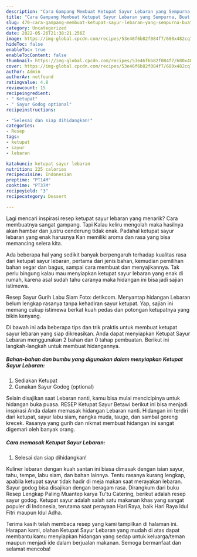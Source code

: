 ```yaml
---
description: "Cara Gampang Membuat Ketupat Sayur Lebaran yang Sempurna, Buat Buka Puasa}"
title: "Cara Gampang Membuat Ketupat Sayur Lebaran yang Sempurna, Buat Buka Puasa}"
slug: 470-cara-gampang-membuat-ketupat-sayur-lebaran-yang-sempurna-buat-buka-puasa
category: Uncategorized
date: 2022-05-26T21:38:21.256Z
image: https://img-global.cpcdn.com/recipes/53e46f6b82f084f7/680x482cq70/ketupat-sayur-lebaran-foto-resep-utama.jpg
hideToc: false
enableToc: true
enableTocContent: false
thumbnail: https://img-global.cpcdn.com/recipes/53e46f6b82f084f7/680x482cq70/ketupat-sayur-lebaran-foto-resep-utama.jpg
cover: https://img-global.cpcdn.com/recipes/53e46f6b82f084f7/680x482cq70/ketupat-sayur-lebaran-foto-resep-utama.jpg
author: Admin
authorAv: notfound
ratingvalue: 4.8
reviewcount: 15
recipeingredient:
- " Ketupat"
- " Sayur Godog optional"
recipeinstructions:

- "Selesai dan siap dihidangkan!"
categories:
- Resep
tags:
- ketupat
- sayur
- lebaran

katakunci: ketupat sayur lebaran 
nutrition: 225 calories
recipecuisine: Indonesian
preptime: "PT14M"
cooktime: "PT37M"
recipeyield: "3"
recipecategory: Dessert

---
```



Lagi mencari inspirasi resep ketupat sayur lebaran yang menarik? Cara membuatnya sangat gampang. Tapi Kalau keliru mengolah maka hasilnya akan hambar dan justru cenderung tidak enak. Padahal ketupat sayur lebaran yang enak harusnya Kan memiliki aroma dan rasa yang bisa memancing selera kita.


Ada beberapa hal yang sedikit banyak berpengaruh terhadap kualitas rasa dari ketupat sayur lebaran, pertama dari jenis bahan, kemudian pemilihan bahan segar dan bagus, sampai cara membuat dan menyajikannya. Tak perlu bingung kalau mau menyiapkan ketupat sayur lebaran yang enak di rumah, karena asal sudah tahu caranya maka hidangan ini bisa jadi sajian istimewa.

Resep Sayur Gurih Labu Siam Foto: detikcom. Menyantap hidangan Lebaran belum lengkap rasanya tanpa kehadiran sayur ketupat. Yap, sajian ini memang cukup istimewa berkat kuah pedas dan potongan ketupatnya yang bikin kenyang.


Di bawah ini ada beberapa tips dan trik praktis untuk membuat ketupat sayur lebaran yang siap dikreasikan. Anda dapat menyiapkan Ketupat Sayur Lebaran menggunakan 2 bahan dan 0 tahap pembuatan. Berikut ini langkah-langkah untuk membuat hidangannya.

<!--inarticleads1-->

##### Bahan-bahan dan bumbu yang digunakan dalam menyiapkan Ketupat Sayur Lebaran:

1. Sediakan  Ketupat
1. Gunakan  Sayur Godog (optional)


Selain disajikan saat Lebaran nanti, kamu bisa mulai mencicipinya untuk hidangan buka puasa. RESEP Ketupat Sayur Betawi berikut ini bisa menjadi inspirasi Anda dalam memasak hidangan Lebaran nanti. Hidangan ini terdiri dari ketupat, sayur labu siam, nangka muda, tauge, dan sambal goreng krecek. Rasanya yang gurih dan nikmat membuat hidangan ini sangat digemari oleh banyak orang. 

<!--inarticleads2-->

##### Cara memasak Ketupat Sayur Lebaran:


1. Selesai dan siap dihidangkan!

Kuliner lebaran dengan kuah santan ini biasa dimasak dengan isian sayur, tahu, tempe, labu siam, dan bahan lainnya. Tentu rasanya kurang lengkap, apabila ketupat sayur tidak hadir di meja makan saat merayakan lebaran. Sayur godog bisa disajikan dengan beragam rasa. Dirangkum dari buku Resep Lengkap Paling Muantep karya Tu&#39;tu Catering, berikut adalah resep sayur godog. Ketupat sayur adalah salah satu makanan khas yang sangat populer di Indonesia, terutama saat perayaan Hari Raya, baik Hari Raya Idul Fitri maupun Idul Adha. 

Terima kasih telah membaca resep yang kami tampilkan di halaman ini. Harapan kami, olahan Ketupat Sayur Lebaran yang mudah di atas dapat membantu kamu menyiapkan hidangan yang sedap untuk keluarga/teman maupun menjadi ide dalam berjualan makanan. Semoga bermanfaat dan selamat mencoba!
